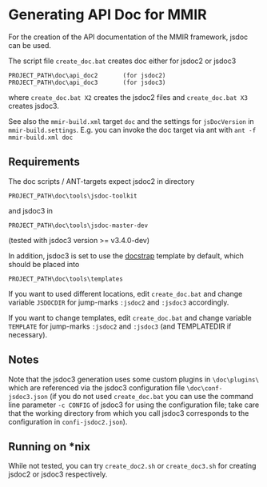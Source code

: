 # Generating API Doc for MMIR

For the creation of the API documentation of the MMIR framework, jsdoc can be used.

The script file `create_doc.bat` creates doc either for jsdoc2 or jsdoc3


    PROJECT_PATH\doc\api_doc2		(for jsdoc2)
    PROJECT_PATH\doc\api_doc3		(for jsdoc3)
  
where `create_doc.bat X2` creates the jsdoc2 files and `create_doc.bat X3` creates jsdoc3.

See also the `mmir-build.xml` target `doc` and the settings for `jsDocVersion` 
in `mmir-build.settings`. E.g. you can invoke the doc target via ant with 
`ant -f mmir-build.xml doc`

## Requirements

The doc scripts / ANT-targets expect jsdoc2 in directory

`PROJECT_PATH\doc\tools\jsdoc-toolkit`


and jsdoc3 in

`PROJECT_PATH\doc\tools\jsdoc-master-dev`

(tested with jsdoc3 version >= v3.4.0-dev)

In addition, jsdoc3 is set to use the [docstrap][1] template by default, which should
be placed into  

`PROJECT_PATH\doc\tools\templates`

 
If you want to used different locations, edit `create_doc.bat` and change variable
`JSDOCDIR` for jump-marks `:jsdoc2` and `:jsdoc3` accordingly.

If you want to change templates, edit `create_doc.bat` and change variable
`TEMPLATE` for jump-marks `:jsdoc2` and `:jsdoc3` (and TEMPLATEDIR if necessary).


## Notes

Note that the jsdoc3 generation uses some custom plugins in `\doc\plugins\` which are
referenced via the jsdoc3 configuration file `\doc\conf-jsdoc3.json` (if you do not used
`create_doc.bat` you can use the command line parameter `-c CONFIG` of jsdoc3 for using
the configuration file; take care that the working directory from which you call jsdoc3
corresponds to the configuration in `confi-jsdoc2.json`).

## Running on *nix

While not tested, you can try `create_doc2.sh` or `create_doc3.sh` for creating jsdoc2
or jsdoc3 respectively.

[1]: https://github.com/terryweiss/docstrap
